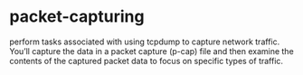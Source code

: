 # packet-capturing
 perform tasks associated with using tcpdump to capture network traffic. You’ll capture the data in a packet capture (p-cap) file and then examine the contents of the captured packet data to focus on specific types of traffic.
